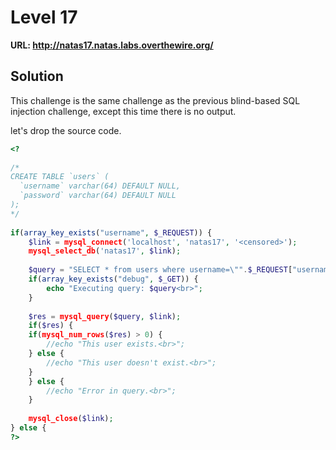 # Level 17

**URL: http://natas17.natas.labs.overthewire.org/**



## Solution

This challenge is the same challenge as the previous blind-based SQL injection challenge, except this time there is no output.

let's drop the source code.

```php
<?  
  
/*  
CREATE TABLE `users` (  
  `username` varchar(64) DEFAULT NULL,  
  `password` varchar(64) DEFAULT NULL  
);  
*/  
  
if(array_key_exists("username", $_REQUEST)) {  
    $link = mysql_connect('localhost', 'natas17', '<censored>');  
    mysql_select_db('natas17', $link);  
      
    $query = "SELECT * from users where username=\"".$_REQUEST["username"]."\"";  
    if(array_key_exists("debug", $_GET)) {  
        echo "Executing query: $query<br>";  
    }  
  
    $res = mysql_query($query, $link);  
    if($res) {  
    if(mysql_num_rows($res) > 0) {  
        //echo "This user exists.<br>";  
    } else {  
        //echo "This user doesn't exist.<br>";  
    }  
    } else {  
        //echo "Error in query.<br>";  
    }  
  
    mysql_close($link);  
} else {  
?>   

```

